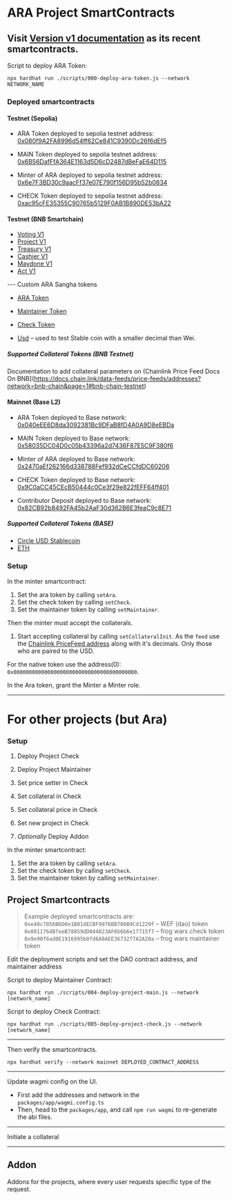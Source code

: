 # ARA Project SmartContracts

## Visit [Version v1 documentation](./V1.md) as its recent smartcontracts.

Script to deploy ARA Token:

```shell
npx hardhat run ./scripts/000-deploy-ara-token.js --network NETWORK_NAME
```

### Deployed smartcontracts

#### Testnet (Sepolia)

- ARA Token deployed to sepolia testnet address: [0x080f9A2FA8996d54ff62Ce841C9390Dc26f6dEf5](https://sepolia.etherscan.io/address/0x080f9A2FA8996d54ff62Ce841C9390Dc26f6dEf5)

- MAIN Token deployed to sepolia testnet address: [0x6B56DafFfA364E1163d5D6cD2487dBeFaE64D115](https://sepolia.etherscan.io/address/0x6B56DafFfA364E1163d5D6cD2487dBeFaE64D115)

- Minter of ARA deployed to sepolia testnet address: [0x6e7F3BD30c9aacFf37e07E790f156D95b52b0834](https://sepolia.etherscan.io/address/0x6e7F3BD30c9aacFf37e07E790f156D95b52b0834)

- CHECK Token deployed to sepolia testnet address: [0xac95cFE35355C90765b5129F0AB1B890DE53bA22](https://sepolia.etherscan.io/address/0xac95cFE35355C90765b5129F0AB1B890DE53bA22)



#### Testnet (BNB Smartchain)

- [Voting V1](https://testnet.bscscan.com/address/0x854b1CB04296594427db0f7e96bcCBC35a05638B)
- [Project V1](https://testnet.bscscan.com/address/0x88be435E8a4cad3cE6E7ABE3468199F03b97B9B3)
- [Treasury V1](https://testnet.bscscan.com/address/0xD6dffF953AF507C7934F431d7b020d7C253377c3)
- [Cashier V1](https://testnet.bscscan.com/address/0x51AED4dC4F45125Db25B5D7FF141D528e8A853B3)
- [Maydone V1](https://testnet.bscscan.com/address/0x50059999373F4FbD5b522A2AdC42aEc69EAbadDD)
- [Act V1](https://testnet.bscscan.com/address/0x959f18544660b8D144D82028faF04d0AD95E9a85)

--- Custom ARA Sangha tokens
- [ARA Token](https://testnet.bscscan.com/token/0x8938B0963333083e6FEBBC350fbf731bFD0401A8)
- [Maintainer Token](https://testnet.bscscan.com/token/0x0f7967Ed6286d1AA03939836a43F3845eb76c690)
- [Check Token](https://testnet.bscscan.com/token/0xF53dc83E9cE56612dd47cA24e7439C204B602A22)

- [Usd](https://testnet.bscscan.com/token/0xE1EA187d652A4496285A971d40bfc346BDf9b854) &ndash; used to test Stable coin with a smaller decimal than Wei.

##### Supported Collateral Tokens (BNB Testnet)
Documentation to add collateral parameters on (Chainlink Price Feed Docs On BNB](https://docs.chain.link/data-feeds/price-feeds/addresses?network=bnb-chain&page=1#bnb-chain-testnet)


#### Mainnet (Base L2)

- ARA Token deployed to Base network: [0x040eEE6D8da3092381Bc9DFaB8fD4A0A9D8eEBDa](https://basescan.org/token/0x040eEE6D8da3092381Bc9DFaB8fD4A0A9D8eEBDa)

- MAIN Token deployed to Base network: [0x58035DC04D0c05b43396a2d7436F87E5C9F380f6](https://basescan.org/token/0x58035DC04D0c05b43396a2d7436F87E5C9F380f6)

- Minter of ARA deployed to Base network: [0x2470aEf262166d338788Fef932dCeCCfdDC60206](https://basescan.org/address/0x2470aEf262166d338788Fef932dCeCCfdDC60206)

- CHECK Token deployed to Base network: [0x9C0aCC45CEcB50444c0Ce3f29e822fEFF64ff401](https://basescan.org/token/0x9C0aCC45CEcB50444c0Ce3f29e822fEFF64ff401)

- Contributor Deposit deployed to Base network: [0x82CB92b8492FA45b2AaF30d362B6E3feaC9c8E71](https://basescan.org/address/0x82CB92b8492FA45b2AaF30d362B6E3feaC9c8E71)

##### Supported Collateral Tokens (BASE)

- [Circle USD Stablecoin](https://basescan.org/token/0x833589fcd6edb6e08f4c7c32d4f71b54bda02913)
- [ETH](https://basescan.org/chart/price)

### Setup

In the minter smartcontract:

1. Set the ara token by calling `setAra`.
2. Set the check token by calling `setCheck`.
3. Set the maintainer token by calling `setMaintainer`.

Then the minter must accept the collaterals.

1. Start accepting collateral by calling `setCollateralInit`.
   As the `feed` use the [Chainlink PriceFeed address](https://docs.chain.link/data-feeds/price-feeds/addresses?network=ethereum&page=1&search=EH#sepolia-testnet) along with it's decimals. Only those who are paired to the USD.

For the native token use the address(0): `0x0000000000000000000000000000000000000000`.

In the Ara token, grant the Minter a Minter role.

---

# For other projects (but Ara)

### Setup

1. Deploy Project Check
2. Deploy Project Maintainer
3. Set price setter in Check
3. Set collateral in Check
4. Set collateral price in Check
4. Set new project in Check

3. *Optionally* Deploy Addon

In the minter smartcontract:

1. Set the ara token by calling `setAra`.
2. Set the check token by calling `setCheck`.
3. Set the maintainer token by calling `setMaintainer`.

## Project Smartcontracts

> Example deployed smartcontracts are:
> `0xe40c7856B6D0e1B01dECBF9976BB706B9Cd1229f` &ndash; WEF (dao) token
> `0x0011764BfeeB78859dD044023AF6b6b6e17715f7` &ndash; frog wars check token
> `0x9e90f6ad0E1916995b8fd6A0AEE36732f7A2A20a` &ndash; frog wars maintainer token

Edit the deployment scripts and set the DAO contract address, and maintainer address

Script to deploy Maintainer Contract:

```shell
npx hardhat run ./scripts/004-deploy-project-main.js --network [network_name]
```

Script to deploy Check Contract:

```shell
npx hardhat run ./scripts/005-deploy-project-check.js --network [network_name]
```

---

Then verify the smartcontracts.

```shell
npx hardhat verify --network mainnet DEPLOYED_CONTRACT_ADDRESS
```

---

Update wagmi config on the UI.

- First add the addresses and network in the `packages/app/wagmi.config.ts`
- Then, head to the `packages/app`, and call `npm run wagmi` to re-generate the abi files.

---

Initiate a collateral

---

## Addon
Addons for the projects, where every user requests specific type of the request.